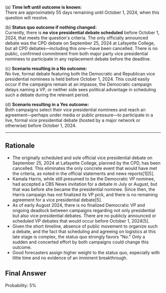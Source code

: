 (a) **Time left until outcome is known:**  
There are approximately 55 days remaining until October 1, 2024, when this question will resolve.

(b) **Status quo outcome if nothing changed:**  
Currently, there is **no vice presidential debate scheduled** before October 1, 2024, that meets the question's criteria. The only officially announced debate was the CPD debate on September 25, 2024 at Lafayette College, but all CPD debates—including this one—have been cancelled. There is no public, confirmed commitment from both major party vice presidential nominees to participate in any replacement debate before the deadline.

(c) **Scenario resulting in a No outcome:**  
No live, formal debate featuring both the Democratic and Republican vice presidential nominees is held before October 1, 2024. This could easily occur if the campaigns remain at an impasse, the Democratic campaign delays naming a VP, or neither side sees political advantage in scheduling such a debate during the relevant period.

(d) **Scenario resulting in a Yes outcome:**  
Both campaigns select their vice presidential nominees and reach an agreement—perhaps under media or public pressure—to participate in a live, formal vice presidential debate (hosted by a major network or otherwise) before October 1, 2024.

---

## Rationale

- The originally scheduled and sole official vice presidential debate on September 25, 2024 at Lafayette College, planned by the CPD, has been cancelled. This eliminates the only concrete event that would have met the criteria, as noted in the official statements and news reports[1][5].
- Kamala Harris, while still presumed to be the Democratic VP nominee, had accepted a CBS News invitation for a debate in July or August, but that was before she became the presidential nominee. Since then, the Harris campaign has not finalized its VP pick, and there is no remaining agreement for a vice presidential debate[5].
- As of early August 2024, there is no finalized Democratic VP and ongoing deadlock between campaigns regarding not only presidential but also vice presidential debates. There are no publicly announced or scheduled VP debates that would occur before October 1, 2024[5].
- Given the short timeline, absence of public movement to organize such a debate, and the fact that scheduling and agreeing on logistics at this late stage is complex, the status quo strongly favors "No." Only a sudden and concerted effort by both campaigns could change this outcome.
- Good forecasters assign higher weight to the status quo, especially with little time and no evidence of an imminent breakthrough.

## Final Answer

Probability: 5%